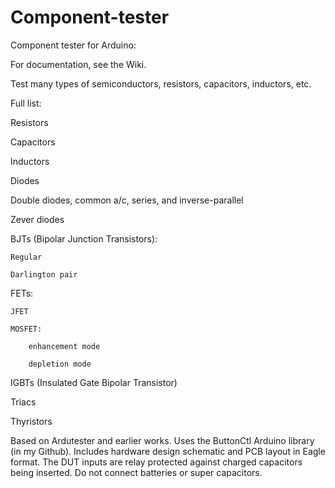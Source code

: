 # Component-tester
Component tester for Arduino:

For documentation, see the Wiki.

Test many types of semiconductors, resistors, capacitors, inductors, etc.

Full list:

Resistors

Capacitors

Inductors

Diodes

Double diodes, common a/c, series, and inverse-parallel

Zever diodes

BJTs (Bipolar Junction Transistors):

    Regular
  
    Darlington pair
  
FETs:

    JFET
  
    MOSFET:
  
        enhancement mode
    
        depletion mode
    
IGBTs (Insulated Gate Bipolar Transistor)

Triacs

Thyristors

Based on Ardutester and earlier works. Uses the ButtonCtl Arduino library (in my Github). Includes hardware design schematic and PCB layout in Eagle format.
The DUT inputs are relay protected against charged capacitors being inserted.
Do not connect batteries or super capacitors.

